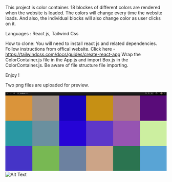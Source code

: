 This project is color container.
18 blockes of different colors are rendered when the website is loaded. The colors will change every time the website loads.
And also, the individual blocks will also change color as user clicks on it.

Languages : React js, Tailwind Css

How to clone: 
You will need to install react js and related dependencies.
Follow instructions from offical website. 
Click here - https://tailwindcss.com/docs/guides/create-react-app 
Wrap the ColorContainer.js file in the App.js and import Box.js in the ColorContainer.js.
Be aware of file structure file importing.

Enjoy !

Two png files are uploaded for preview.

![Alt Text](ColorContainer-preview-1.png)
![Alt Text](ColorContainer-preciew-2.png)

